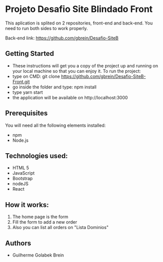 # Projeto Desafio Site Blindado Front

This aplication is splited on 2 repositories, front-end and back-end.
You need to run both sides to work properly.

Back-end link:
https://github.com/gbrein/Desafio-SiteB

## Getting Started
- These instructions will get you a copy of the project up and running on your local machine so that you can enjoy it.
To run the project: 
- type on CMD: git clone https://github.com/gbrein/Desafio-SiteB-Front.git 
- go inside the folder and type: npm install
- type yarn start
- the application will be available on http://localhost:3000

## Prerequisites
You will need all the following elements installed:
- npm
- Node.js

## Technologies used:
- HTML 5
- JavaScript 
- Bootstrap 
- nodeJS
- React

## How it works:
1. The home page is the form
2. Fill the form to add a new order
3. Also you can list all orders on "Lista Dominios"

## Authors
- Guilherme Golabek Brein
